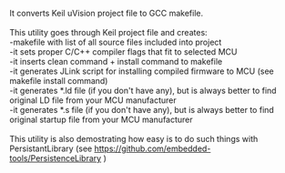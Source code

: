It converts Keil uVision project file to GCC makefile.<br />
<br />
This utility goes through Keil project file and creates:<br />
  -makefile with list of all source files included into project<br />
  -it sets proper C/C++ compiler flags that fit to selected MCU<br />
  -it inserts clean command + install command to makefile<br />
  -it generates JLink script for installing compiled firmware to MCU (see makefile install command)<br />
  -it generates *.ld file (if you don't have any), but is always better to find original LD file from your MCU manufacturer<br />
  -it generates *.s  file (if you don't have any), but is always better to find original startup file from your MCU manufacturer<br />
<br />
This utility is also demostrating how easy is to do such things with PersistantLibrary (see https://github.com/embedded-tools/PersistenceLibrary )<br />

  
